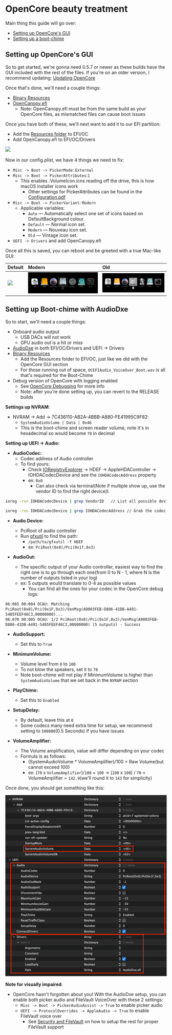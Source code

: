 # OpenCore beauty treatment

Main thing this guide will go over:

* [Setting up OpenCore's GUI](#setting-up-opencores-gui)
* [Setting up a boot-chime](#setting-up-boot-chime-with-audiodxe)

## Setting up OpenCore's GUI

So to get started, we're gonna need 0.5.7 or newer as these builds have the GUI included with the rest of the files. If you're on an older version, I recommend updating: [Updating OpenCore](../universal/update.md)

Once that's done, we'll need a couple things:

* [Binary Resources](https://github.com/acidanthera/OcBinaryData)
* [OpenCanopy.efi](https://github.com/acidanthera/OpenCorePkg/releases)
  * Note: OpenCanopy.efi must be from the same build as your OpenCore files, as mismatched files can cause boot issues

Once you have both of these, we'll next want to add it to our EFI partition:

* Add the [Resources folder](https://github.com/acidanthera/OcBinaryData) to EFI/OC
* Add OpenCanopy.efi to EFI/OC/Drivers

![](../images/extras/gui-md/folder-gui.png)

Now in our config.plist, we have 4 things we need to fix:

* `Misc -> Boot -> PickerMode`: `External`
* `Misc -> Boot -> PickerAttributes`:`1`
  * This enables .VolumeIcon.icns reading off the drive, this is how macOS installer icons work
    * Other settings for PickerAttributes can be found in the [Configuration.pdf](https://github.com/acidanthera/OpenCorePkg/blob/master/Docs/Configuration.pdf)
* `Misc -> Boot -> PickerVariant`: `Modern`
  * Applicable variables:
    * `Auto` — Automatically select one set of icons based on DefaultBackground colour.
    * `Default` — Normal icon set.
    * `Modern` — Nouveau icon set.
    * `Old` — Vintage icon set.
* `UEFI -> Drivers` and add OpenCanopy.efi

Once all this is saved, you can reboot and be greeted with a true Mac-like GUI:

| Default | Modern | Old |
| :--- | :--- | :--- |
| ![](../images/extras/gui-md/gui.png) | ![](../images/extras/gui-md/gui-nouveau.png) | ![](../images/extras/gui-md/gui-old.png) |

## Setting up Boot-chime with AudioDxe

So to start, we'll need a couple things:

* Onboard audio output
  * USB DACs will not work
  * GPU audio out is a hit or miss
* [AudioDxe](https://github.com/acidanthera/OpenCorePkg/releases) in both EFI/OC/Drivers and UEFI -> Drivers
* [Binary Resources](https://github.com/acidanthera/OcBinaryData)
  * Add the Resources folder to EFI/OC, just like we did with the OpenCore GUI section
  * For those running out of space, `OCEFIAudio_VoiceOver_Boot.wav` is all that's required for the Boot-Chime
* Debug version of OpenCore with logging enabled
  * See [OpenCore Debugging](https://dortania.github.io/OpenCore-Install-Guide/troubleshooting/debug.html) for more info
  * Note: after you're done setting up, you can revert to the RELEASE builds

**Settings up NVRAM**:

* NVRAM -> Add -> 7C436110-AB2A-4BBB-A880-FE41995C9F82:
  * `SystemAudioVolume | Data | 0x46`
  * This is the boot-chime and screen reader volume, note it's in hexadecimal so would become `70` in decimal

**Setting up UEFI -> Audio:**

* **AudioCodec:**
  * Codec address of Audio controller
  * To find yours:
    * Check [IORegistryExplorer](https://github.com/khronokernel/IORegistryClone/blob/master/ioreg-302.zip) -> HDEF -> AppleHDAController -> IOHDACodecDevice and see the `IOHDACodecAddress` property
    * ex: `0x0`
      * Can also check via terminal(Note if multiple show up, use the vendor ID to find the right device)l:

 ```sh
 ioreg -rxn IOHDACodecDevice | grep VendorID   // List all possible devices
 ```

 ```sh
 ioreg -rxn IOHDACodecDevice | grep IOHDACodecAddress // Grab the codec address
 ```

* **Audio Device:**
  * PciRoot of audio controller
  * Run [gfxutil](https://github.com/acidanthera/gfxutil/releases) to find the path:
    * `/path/to/gfxutil -f HDEF`
    * ex: `PciRoot(0x0)/Pci(0x1f,0x3)`

* **AudioOut:**
  * The specific output of your Audio controller, easiest way to find the right one is to go through each one(from 0 to N - 1, where N is the number of outputs listed in your log)
  * ex: 5 outputs would translate to 0-4 as possible values
    * You can find all the ones for your codec in the OpenCore debug logs:

```
06:065 00:004 OCAU: Matching PciRoot(0x0)/Pci(0x1F,0x3)/VenMsg(A9003FEB-D806-41DB-A491-5405FEEF46C3,00000000)...
06:070 00:005 OCAU: 1/2 PciRoot(0x0)/Pci(0x1F,0x3)/VenMsg(A9003FEB-D806-41DB-A491-5405FEEF46C3,00000000) (5 outputs) - Success
```

* **AudioSupport:**
  * Set this to `True`

* **MinimumVolume:**
  * Volume level from `0` to `100`
  * To not blow the speakers, set it to `70`
  * Note boot-chime will not play if MinimumVolume is higher than `SystemAudioVolume` that we set back in the `NVRAM` section

* **PlayChime:**
  * Set this to `Enabled`

* **SetupDelay:**
  * By default, leave this at `0`
  * Some codecs many need extra time for setup, we recommend setting to `500000`(0.5 Seconds) if you have issues

* **VolumeAmplifier:**
  * The Volume amplification, value will differ depending on your codec
  * Formula is as follows:
    * (SystemAudioVolume * VolumeAmplifier)/100 = Raw Volume(but cannot exceed 100)
    * ex: (`70` x `VolumeAmplifier`)/`100` = `100`  -> (`100` x `100`) / `70` = VolumeAmplifier = `142.9`(we'll round it to `143` for simplicity)

Once done, you should get something like this:

![](../images/extras/gui-md/audio-config.png)

**Note for visually impaired**:

* OpenCore hasn't forgotten about you! With the AudioDxe setup, you can enable both picker audio and FileVault VoiceOver with these 2 settings:
  * `Misc -> Boot -> PickerAudioAssist -> True` to enable picker audio
  * `UEFI -> ProtocolOverrides -> AppleAudio -> True` to enable FileVault voice over
    * See [Security and FileVault](../universal/security.md) on how to setup the rest for proper FileVault support
